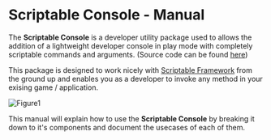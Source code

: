 # Scriptable Console - Manual

The **Scriptable Console** is a developer utility package used to allows the addition of a lightweight developer console in play mode with completely scriptable commands and arguments. (Source code can be found [here](https://github.com/pablothedolphin/Scriptable-Console))

This package is designed to work nicely with [Scriptable Framework](https://github.com/pablothedolphin/Scriptable-Framework) from the ground up and enables you as a developer to invoke any method in your exising game / application.

![Figure1](~/images/intro1.png)

This manual will explain how to use the **Scriptable Console** by breaking it down to it's components and document the usecases of each of them.